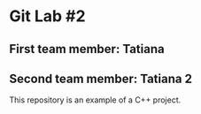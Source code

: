 # Git Lab #2
## First team member: Tatiana
## Second team member: Tatiana 2
This repository is an example of a C++ project.
